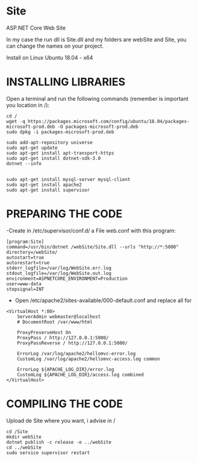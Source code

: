 # Site
ASP.NET Core Web Site

In my case the run dll is Site.dll and my folders are webSite and Site, you can change the names on your project.

Install on Linux Ubuntu 18.04 - x64

# INSTALLING LIBRARIES

Open a terminal and run the following commands (remember is important you location in /):
```
cd / 
wget -q https://packages.microsoft.com/config/ubuntu/18.04/packages-microsoft-prod.deb -O packages-microsoft-prod.deb
sudo dpkg -i packages-microsoft-prod.deb

sudo add-apt-repository universe
sudo apt-get update
sudo apt-get install apt-transport-https
sudo apt-get install dotnet-sdk-3.0
dotnet --info


sudo apt-get install mysql-server mysql-client
sudo apt-get install apache2
sudo apt-get install supervisor
```
# PREPARING THE CODE

-Create in /etc/supervisor/conf.d/ a File web.conf with this program:

```
[program:Site]
command=/usr/bin/dotnet /webSite/Site.dll --urls "http://*:5000"
directory=/webSite/
autostart=true
autorestart=true
stderr_logfile=/var/log/WebSite.err.log
stdout_logfile=/var/log/WebSite.out.log
environment=ASPNETCORE_ENVIRONMENT=Production
user=www-data
stopsignal=INT
```
- Open /etc/apache2/sites-available/000-default.conf and replace all for

```
<VirtualHost *:80>
	ServerAdmin webmaster@localhost
	# DocumentRoot /var/www/html

    ProxyPreserveHost On
    ProxyPass / http://127.0.0.1:5000/
    ProxyPassReverse / http://127.0.0.1:5000/

    ErrorLog /var/log/apache2/hellomvc-error.log
    CustomLog /var/log/apache2/hellomvc-access.log common

	ErrorLog ${APACHE_LOG_DIR}/error.log
	CustomLog ${APACHE_LOG_DIR}/access.log combined
</VirtualHost>
```
# COMPILING THE CODE

Upload de Site where you want, i advise in /
```
cd /Site
mkdir webSite
dotnet publish -c release -o ../webSite
cd ../webSite
sudo service supervisor restart
```
